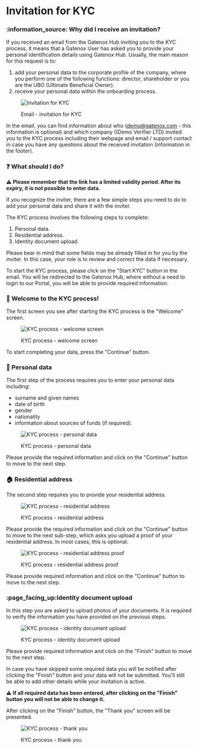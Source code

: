 # Invitation for KYC

### :information\_source: Why did I receive an invitation?

If you received an email from the Gatenox Hub inviting you to the KYC process, it means that a Gatenox User has asked you to provide your personal identification details using Gatenox Hub. Usually, the main reason for this request is to:

1. add your personal data to the corporate profile of the company, where you perform one of the following functions: director, shareholder or you are the UBO (Ultimate Beneficial Owner).
2. receive your personal data within the onboarding process.

<figure><img src="../../.gitbook/assets/email_invitation_KYC.png" alt="Invitation for KYC"><figcaption><p>Email - invitation for KYC</p></figcaption></figure>

In the email, you can find information about who (demo@gatenox.com - this information is optional) and which company ((Demo Verifier LTD) invited you to the KYC process including their webpage and email / support contact in case you have any questions about the received invitation (information in the footer).

### :question: What should I do?

:warning: **Please remember that the link has a limited validity period. After its expiry, it is not possible to enter data.**

If you recognize the inviter, there are a few simple steps you need to do to add your personal data and share it with the inviter.

The KYC process involves the following steps to complete:

1. Personal data.
2. Residential address.
3. Identity document upload.

Please bear in mind that some fields may be already filled in for you by the inviter. In this case, your role is to review and correct the data if necessary.

To start the KYC process, please click on the "Start KYC" button in the email. You will be redirected to the Gatenox Hub, where without a need to login to our Portal, you will be able to provide required information.

### :tada: Welcome to the KYC process!

The first screen you see after starting the KYC process is the "Welcome" screen.&#x20;

<figure><img src="../../.gitbook/assets/KYC_0_NW.png" alt="KYC process - welcome screen"><figcaption><p>KYC process - welcome screen</p></figcaption></figure>

To start completing your data, press the "Continue" button.

### :adult: Personal data

The first step of the process requires you to enter your personal data including:

* surname and given names
* date of birth
* gender
* nationality
* information about sources of funds (if required).

<figure><img src="../../.gitbook/assets/KYC_1_NW (1).png" alt="KYC process - personal data"><figcaption><p>KYC process - personal data</p></figcaption></figure>

Please provide the required information and click on the "Continue" button to move to the next step.

### :house: Residential address

The second step requires you to provide your residential address.

<figure><img src="../../.gitbook/assets/KYC_2_NW (2).png" alt="KYC process - residential address"><figcaption><p>KYC process - residential address</p></figcaption></figure>

Please provide the required information and click on the "Continue" button to move to the next sub-step, which asks you upload a proof of your residential address. In most cases, this is optional.

<figure><img src="../../.gitbook/assets/KYC_3_NW.png" alt="KYC process - residential address proof"><figcaption><p>KYC process - residential address proof</p></figcaption></figure>

Please provide required information and click on the "Continue" button to move to the next step.

### :page\_facing\_up:Identity document upload

In this step you are asked to upload photos of your documents. It is required to verify the information you have provided on the previous steps.

<figure><img src="../../.gitbook/assets/KYC_4_NW (2).png" alt="KYC process - identity document upload"><figcaption><p>KYC process - identity document upload</p></figcaption></figure>

Please provide required information and click on the "Finish" button to move to the next step.

In case you have skipped some required data you will be notified after clicking the "Finish" button and your data will not be submitted. You'll still be able to add other details while your invitation is active.

:warning: **If all required data has been entered, after clicking on the "Finish" button you will not be able to change it.**

After clicking on the "Finish" button, the "Thank you" screen will be presented.

<figure><img src="../../.gitbook/assets/KYC_5_NW.png" alt="KYC process - thank you"><figcaption><p>KYC process - thank you</p></figcaption></figure>
